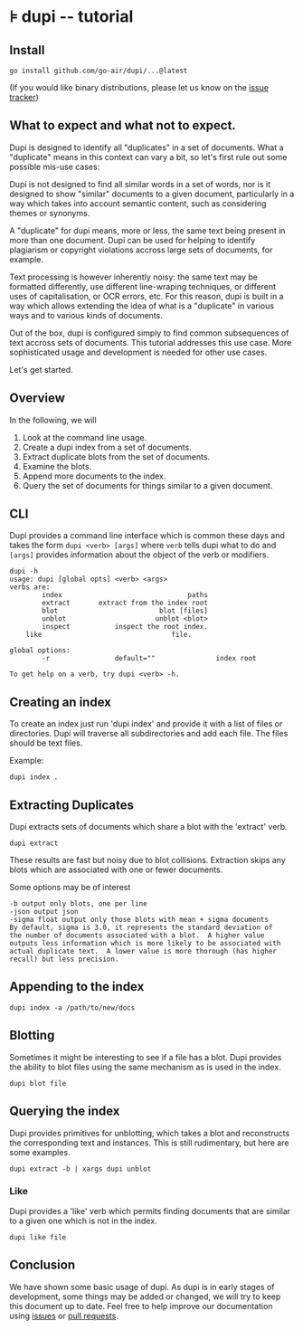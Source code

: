 # ⊧ dupi -- tutorial

## Install

```
go install github.com/go-air/dupi/...@latest
```

(If you would like binary distributions, please let us know on the 
[issue tracker](https://github.com/go-air/dupi/issues))

## What to expect and what not to expect.

Dupi is designed to identify all "duplicates" in a set of documents.  What a
"duplicate" means in this context can vary a bit, so let's first rule out some
possible mis-use cases:

Dupi is not designed to find all similar words in a set of words, nor is it
designed to show "similar" documents to a given document, particularly in a way
which takes into account semantic content, such as considering themes or 
synonyms.

A "duplicate" for dupi means, more or less, the same text being present in more
than one document.  Dupi can be used for helping to identify plagiarism or
copyright violations accross large sets of documents, for example.

Text processing is however inherently noisy: the same text may be formatted
differently, use different line-wraping techniques, or different uses of
capitalisation, or OCR errors, etc.  For this reason, dupi is built in a way
which allows extending the idea of what is a "duplicate" in various ways and to
various kinds of documents.  

Out of the box, dupi is configured simply to find common subsequences of text
accross sets of documents.  This tutorial  addresses this use case.  More
sophisticated usage and development is needed for other use cases.

Let's get started.

## Overview

In the following, we will

1. Look at the command line usage.
1. Create a dupi index from a set of documents.
1. Extract duplicate blots from the set of documents.
1. Examine the blots.
1. Append more documents to the index.
1. Query the set of documents for things similar to a given document.

## CLI

Dupi provides a command line interface which is common these days and
takes the form `dupi <verb> [args]` where `verb` tells dupi what to do
and `[args]` provides information about the object of the verb or modifiers.

```
dupi -h
usage: dupi [global opts] <verb> <args>
verbs are:
        index                               paths
        extract       extract from the index root
        blot                         blot [files]
        unblot                      unblot <blot>
        inspect           inspect the root index.
	like                                file.

global options:
        -r                default=""               index root

To get help on a verb, try dupi <verb> -h.
```

## Creating an index

To create an index just run 'dupi index' and provide it with a list of 
files or directories.  Dupi will traverse all subdirectories and add
each file.  The files should be text files.

Example:
```
dupi index .
```

## Extracting Duplicates

Dupi extracts sets of documents which share a blot with the 'extract' verb.

```
dupi extract
```

These results are fast but noisy due to blot collisions.  Extraction
skips any blots which are associated with one or fewer documents.

Some options may be of interest

```
-b output only blots, one per line
-json output json
-sigma float output only those blots with mean + sigma documents
By default, sigma is 3.0, it represents the standard deviation of
the number of documents associated with a blot.  A higher value
outputs less information which is more likely to be associated with
actual duplicate text.  A lower value is more thorough (has higher
recall) but less precision.
```

## Appending to the index

```
dupi index -a /path/to/new/docs
```

## Blotting

Sometimes it might be interesting to see if a file has a blot.  Dupi
provides the ability to blot files using the same mechanism as is
used in the index.

```
dupi blot file
```


## Querying the index

Dupi provides primitives for unblotting, which takes a blot and
reconstructs the corresponding text and instances.  This is still
rudimentary, but here are some examples.

```
dupi extract -b | xargs dupi unblot
```

### Like

Dupi provides a 'like' verb which permits finding documents that
are similar to a given one which is not in the index.

```
dupi like file
```

## Conclusion

We have shown some basic usage of dupi.  As dupi is in early stages 
of development, some things may be added or changed, we will try to
keep this document up to date.   Feel free to help improve our
documentation using [issues](https://github.com/go-air/dupi/issues) or 
[pull requests](https://github.com/go-air/dupi/pulls).






